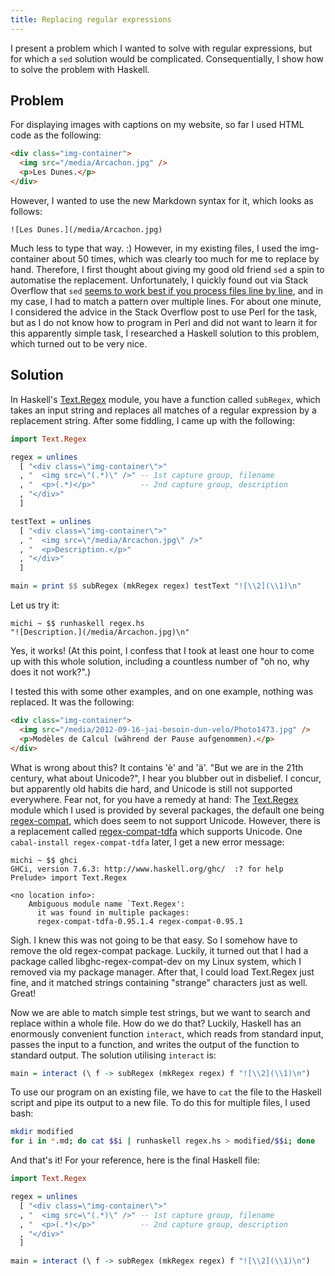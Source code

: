 ```yaml
---
title: Replacing regular expressions
---
```


I present a problem which I wanted to solve with regular expressions, but for which a `sed` solution would be complicated. Consequentially, I show how to solve the problem with Haskell.


## Problem

For displaying images with captions on my website, so far I used HTML code as the following:

~~~ html
<div class="img-container">
  <img src="/media/Arcachon.jpg" />
  <p>Les Dunes.</p>
</div>
~~~

However, I wanted to use the new Markdown syntax for it, which looks as follows:

~~~
![Les Dunes.](/media/Arcachon.jpg)
~~~

Much less to type that way. :) However, in my existing files, I used the img-container about 50 times, which was clearly too much for me to replace by hand. Therefore, I first thought about giving my good old friend `sed` a spin to automatise the replacement. Unfortunately, I quickly found out via Stack Overflow that `sed` [seems to work best if you process files line by line][sed post], and in my case, I had to match a pattern over multiple lines. For about one minute, I considered the advice in the Stack Overflow post to use Perl for the task, but as I do not know how to program in Perl and did not want to learn it for this apparently simple task, I researched a Haskell solution to this problem, which turned out to be very nice.


## Solution

In Haskell's [Text.Regex] module, you have a function called `subRegex`, which takes an input string and replaces all matches of a regular expression by a replacement string. After some fiddling, I came up with the following:

~~~ haskell
import Text.Regex

regex = unlines
  [ "<div class=\"img-container\">"
  , "  <img src=\"(.*)\" />" -- 1st capture group, filename
  , "  <p>(.*)</p>"          -- 2nd capture group, description
  , "</div>"
  ]

testText = unlines
  [ "<div class=\"img-container\">"
  , "  <img src=\"/media/Arcachon.jpg\" />"
  , "  <p>Description.</p>"
  , "</div>"
  ]

main = print $$ subRegex (mkRegex regex) testText "![\\2](\\1)\n"
~~~

Let us try it:

~~~
michi ~ $$ runhaskell regex.hs
"![Description.](/media/Arcachon.jpg)\n"
~~~

Yes, it works! (At this point, I confess that I took at least one hour to come up with this whole solution, including a countless number of "oh no, why does it not work?".)

I tested this with some other examples, and on one example, nothing was replaced. It was the following:

~~~ html
<div class="img-container">
  <img src="/media/2012-09-16-jai-besoin-dun-velo/Photo1473.jpg" />
  <p>Modèles de Calcul (während der Pause aufgenommen).</p>
</div>
~~~

What is wrong about this? It contains 'è' and 'ä'. "But we are in the 21th century, what about Unicode?", I hear you blubber out in disbelief. I concur, but apparently old habits die hard, and Unicode is still not supported everywhere. Fear not, for you have a remedy at hand: The [Text.Regex] module which I used is provided by several packages, the default one being [regex-compat][], which does seem to not support Unicode. However, there is a replacement called [regex-compat-tdfa][] which supports Unicode. One `cabal-install regex-compat-tdfa` later, I get a new error message:

~~~
michi ~ $$ ghci
GHCi, version 7.6.3: http://www.haskell.org/ghc/  :? for help
Prelude> import Text.Regex

<no location info>:
    Ambiguous module name `Text.Regex':
      it was found in multiple packages:
      regex-compat-tdfa-0.95.1.4 regex-compat-0.95.1
~~~

Sigh. I knew this was not going to be that easy. So I somehow have to remove the old regex-compat package. Luckily, it turned out that I had a package called libghc-regex-compat-dev on my Linux system, which I removed via my package manager. After that, I could load Text.Regex just fine, and it matched strings containing "strange" characters just as well. Great!

Now we are able to match simple test strings, but we want to search and replace within a whole file. How do we do that? Luckily, Haskell has an enormously convenient function `interact`, which reads from standard input, passes the input to a function, and writes the output of the function to standard output. The solution utilising `interact` is:

~~~ haskell
main = interact (\ f -> subRegex (mkRegex regex) f "![\\2](\\1)\n")
~~~

To use our program on an existing file, we have to `cat` the file to the Haskell script and pipe its output to a new file. To do this for multiple files, I used bash:

~~~ bash
mkdir modified
for i in *.md; do cat $$i | runhaskell regex.hs > modified/$$i; done
~~~

And that's it! For your reference, here is the final Haskell file:

~~~ haskell
import Text.Regex

regex = unlines
  [ "<div class=\"img-container\">"
  , "  <img src=\"(.*)\" />" -- 1st capture group, filename
  , "  <p>(.*)</p>"          -- 2nd capture group, description
  , "</div>"
  ]

main = interact (\ f -> subRegex (mkRegex regex) f "![\\2](\\1)\n")
~~~


[sed post]: http://unix.stackexchange.com/questions/26284/how-can-i-use-sed-to-replace-a-multi-line-string
[Text.Regex]: https://hackage.haskell.org/package/regex-compat/docs/Text-Regex.html
[regex-compat]: https://hackage.haskell.org/package/regex-compat
[regex-compat-tdfa]: https://hackage.haskell.org/package/regex-compat-tdfa